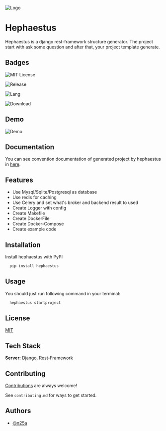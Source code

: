 
![Logo](https://dev-to-uploads.s3.amazonaws.com/uploads/articles/th5xamgrr6se0x5ro4g6.png)


#  Hephaestus

Hephaestus is a django rest-framework structure generator. The project start with ask some question and 
after that, your project template generate.


## Badges

![MIT License](https://img.shields.io/github/license/n25a/hephaestus?style=plastic)

![Release](https://img.shields.io/github/v/release/n25a/hephaestus?color=blue&display_name=tag&style=plastic)

![Lang](https://img.shields.io/github/languages/top/n25a/hephaestus?style=plastic)

![Download](https://img.shields.io/github/downloads/n25a/hephaestus/total?style=plastic)

## Demo

![Demo]()


## Documentation

You can see convention documentation of generated project 
by hephaestus in [here](https://github.com/n25a/hephaestus/blob/master/documentation.md).


## Features

- Use Mysql/Sqlite/Postgresql as database
- Use redis for caching
- Use Celery and set what's broker and backend result to used  
- Create Logger with config
- Create Makefile
- Create DockerFile
- Create Docker-Compose
- Create example code


## Installation

Install hephaestus with PyPI

```bash
  pip install hephaestus
```


## Usage

You should just run following command in your terminal: 

```bash
  hephaestus startproject
```


## License

[MIT](https://choosealicense.com/licenses/mit/)


## Tech Stack

**Server:** Django, Rest-Framework


## Contributing

[Contributions](https://github.com/n25a/hephaestus/blob/master/contributing.md) are always welcome!

See `contributing.md` for ways to get started.


## Authors

- [@n25a](https://www.github.com/n25a)

